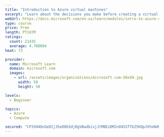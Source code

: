 ```yaml
---
title: "Introduction to Azure virtual machines"
excerpt: "Learn about the decisions you make before creating a virtual machine, the options to create and manage the VM, and the extensions and services you use to manage your VM."
webUrl: https://docs.microsoft.com/en-us/learn/modules/intro-to-azure-virtual-machines/
type: course
price: Free
length: PT1H7M
ratings:
  count: 21435
  average: 4.708094
heat: 73

provider:
  name: Microsoft Learn
  domain: microsoft.com
  images:
    - url: /assets/images/organizations/microsoft.com-50x50.jpg
      width: 50
      height: 50

levels:
  - Beginner

topics:
  - Azure
  - Compute

secured: "CFSVH4QnGeDIj35eDOb5dj8gVBwdbixjJtMBEzDM2nO4SSTTbZ5KOpJVhoNd6bBZCUb0kscG3K5yGn2gdeSdBVh7ZcXpOXjBEGqv2V23cdVVRlvC+jzEHiX2fpkuH2lUathC2EE7aFcM9wuzLsqR7WP/sFOYJ2tz1jGFn7u7BsjzUDnYof7buxHPNqW11skKOYPU393JGPODhiAHyeR4HagRCGZ43dPzy2WejG2q5SlaRgg6hRQcwVxnAG0sqQ0SG+CYVU7SjeKHj3nYwUtXyyQ4URpnwN7/wWNjo9yY7gnhoWg81Prf6GMr/2jlcddOHRUiYfGrBcMcXCDfrCG4bPXb/8YN40pgfAtJyeElLoNlIbZedQnHrVw/Zn7Q4OQupW4Lfwjo7GQSakIvkMHm6V0OuO/tuFozXIcgo8YueZ1CXkQG1G+ODCD7+Fl5v6q9;0cJ/HscEPMj69NJ9pg5YOQ=="
---
```


